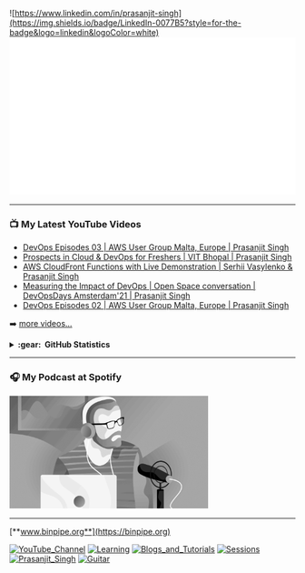![https://www.linkedin.com/in/prasanjit-singh](https://img.shields.io/badge/LinkedIn-0077B5?style=for-the-badge&logo=linkedin&logoColor=white)
![](prasanjit_singh.gif)

---

### 📺 My Latest YouTube Videos

<!-- YOUTUBE:START -->
- [DevOps Episodes 03 | AWS User Group Malta, Europe | Prasanjit Singh](https://www.youtube.com/watch?v=jOSaMZTCi4Q)
- [Prospects in Cloud & DevOps for Freshers | VIT Bhopal | Prasanjit Singh](https://www.youtube.com/watch?v=VkJEdGX-0XE)
- [AWS CloudFront Functions with Live Demonstration | Serhii Vasylenko & Prasanjit Singh](https://www.youtube.com/watch?v=_uh6nbN-Zdk)
- [Measuring the Impact of DevOps | Open Space conversation | DevOpsDays Amsterdam'21 | Prasanjit Singh](https://www.youtube.com/watch?v=S5o_Tc52yhk)
- [DevOps Episodes 02 | AWS User Group Malta, Europe | Prasanjit Singh](https://www.youtube.com/watch?v=0p35-b4Uihw)
<!-- YOUTUBE:END -->

➡️ [more videos...](https://youtube.com/binpipe)
  
  <details>
  <summary><b>:gear: &nbsp;GitHub Statistics</b></summary>
  <br/>
    <p align="center">
        <img height="137px" src="https://github-readme-streak-stats.herokuapp.com/?user=prasanjit-&hide_border=true&theme=nightowl" />
    </p>
    <p align="center">
        <img height="137px" src="https://github-readme-stats.vercel.app/api?username=prasanjit-&hide_title=true&hide_border=true&show_icons=true&include_all_commits=true&count_private=true&line_height=21&theme=nightowl" /> <img height="137px" src="https://github-readme-stats.vercel.app/api/top-langs/?username=prasanjit-&hide=html&hide_title=true&hide_border=true&layout=compact&langs_count=8&theme=nightowl" />
    </p>
</details>
<hr/>

### 🎧 My Podcast at Spotify

[<img src="prasanjit_podcast_logo.gif" alt="Cloud Engineering Podcast" width="350" />](https://open.spotify.com/show/56H7h3LHHyMSiAv5i2NurV)
<hr/>

[**www.binpipe.org**](https://binpipe.org)

<a href="https://www.youtube.com/channel/UCPTgt4Wo0MAnuzNEEZlk90A?sub_confirmation=1"><img src="https://img.shields.io/badge/BINPIPE-YouTube-red" alt="YouTube_Channel"></a>
<a href="https://github.com/BINPIPE/resources/blob/master/devops-lesson-plans.md"><img src="https://img.shields.io/badge/BINPIPE-Learning_Resources-orange" alt="Learning"></a>
<a href="https://blog.binpipe.org"><img src="https://img.shields.io/badge/BINPIPE-Blogs_and_Tutorials-blue" alt="Blogs_and_Tutorials"></a>
<a href="https://forms.gle/tDJxDyj2nJyfsgsk7"><img src="https://img.shields.io/badge/BINPIPE-Live_Sessions-gold" alt="Sessions"></a>
<a href="https://www.linkedin.com/in/prasanjit-singh"><img src="https://img.shields.io/badge/Contact-Prasanjit_Singh-black" alt="Prasanjit_Singh"></a>
<a href="https://guitar.binpipe.org"><img src="https://img.shields.io/badge/♫-Guitar_Notes-silver" alt="Guitar"></a>
